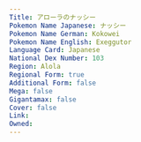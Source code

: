 ```yaml
---
﻿Title: アローラのナッシー
Pokemon Name Japanese: ナッシー
Pokemon Name German: Kokowei
Pokemon Name English: Exeggutor
Language Card: Japanese
National Dex Number: 103
Region: Alola
Regional Form: true
Additional Form: false
Mega: false
Gigantamax: false
Cover: false
Link: 
Owned: 
---
```

